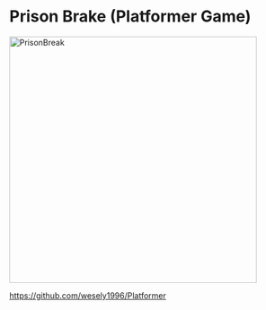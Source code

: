 # Prison Brake (Platformer Game)

<img width="440" alt="PrisonBreak" src="https://github.com/user-attachments/assets/f0768f4a-51d1-4d45-8834-ec858b6e1e6c" />

https://github.com/wesely1996/Platformer
